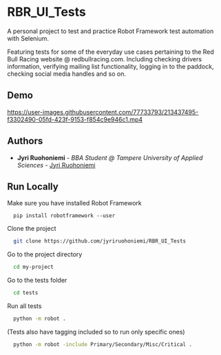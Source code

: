
# RBR_UI_Tests

A personal project to test and practice Robot Framework test automation with Selenium.

Featuring tests for some of the everyday use cases pertaining to the Red Bull Racing website @ redbullracing.com. 
Including checking drivers information, verifying mailing list functionality, logging in to the paddock, checking social media handles and so on.

## Demo



https://user-images.githubusercontent.com/77733793/213437495-f3302490-05fd-423f-9153-f854c9e946c1.mp4




## Authors

- **Jyri Ruohoniemi** - *BBA Student @ Tampere University of Applied Sciences* - [Jyri Ruohoniemi](https://github.com/jyriruohoniemi)


## Run Locally

Make sure you have installed Robot Framework

```pip
  pip install robotframework --user
```

Clone the project

```bash
  git clone https://github.com/jyriruohoniemi/RBR_UI_Tests
```

Go to the project directory

```bash
  cd my-project
```

Go to the tests folder

```bash
  cd tests
```

Run all tests

```bash
  python -m robot .
```
(Tests also have tagging included so to run only specific ones)

```bash
  python -m robot -include Primary/Secondary/Misc/Critical .
```
